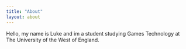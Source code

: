 ```yaml
---
title: "About"
layout: about
---
```


Hello, my name is Luke and im a student studying Games Technology at The University of the West of England.